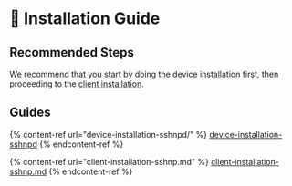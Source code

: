 # 💽 Installation Guide

## Recommended Steps

We recommend that you start by doing the [device installation](device-installation-sshnpd/) first, then proceeding to the [client installation](client-installation-sshnp.md).&#x20;

## Guides

{% content-ref url="device-installation-sshnpd/" %}
[device-installation-sshnpd](device-installation-sshnpd/)
{% endcontent-ref %}

{% content-ref url="client-installation-sshnp.md" %}
[client-installation-sshnp.md](client-installation-sshnp.md)
{% endcontent-ref %}
